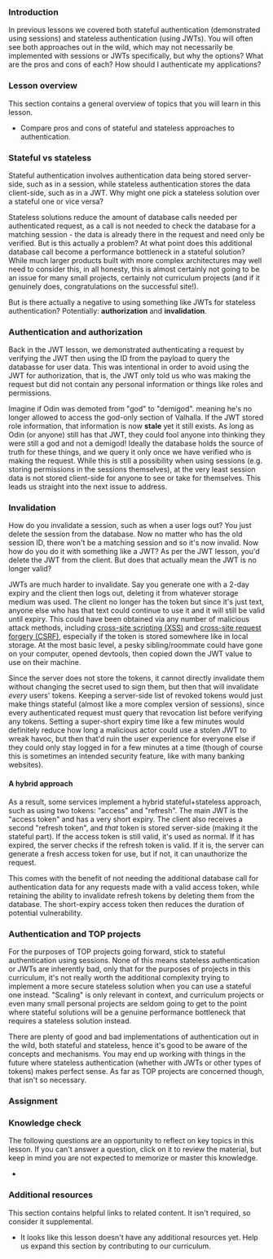 ### Introduction

In previous lessons we covered both stateful authentication (demonstrated using sessions) and stateless authentication (using JWTs). You will often see both approaches out in the wild, which may not necessarily be implemented with sessions or JWTs specifically, but why the options? What are the pros and cons of each? How should I authenticate my applications?

### Lesson overview

This section contains a general overview of topics that you will learn in this lesson.

- Compare pros and cons of stateful and stateless approaches to authentication.

### Stateful vs stateless

Stateful authentication involves authentication data being stored server-side, such as in a session, while stateless authentication stores the data client-side, such as in a JWT. Why might one pick a stateless solution over a stateful one or vice versa?

Stateless solutions reduce the amount of database calls needed per authenticated request, as a call is not needed to check the database for a matching session - the data is already there in the request and need only be verified. But is this actually a problem? At what point does this additional database call become a performance bottleneck in a stateful solution? While much larger products built with more complex architectures may well need to consider this, in all honesty, this is almost certainly not going to be an issue for many small projects, certainly not curriculum projects (and if it genuinely does, congratulations on the successful site!).

But is there actually a negative to using something like JWTs for stateless authentication? Potentially: **authorization** and **invalidation**.

### Authentication and authorization

Back in the JWT lesson, we demonstrated authenticating a request by verifying the JWT then using the ID from the payload to query the databasse for user data. This was intentional in order to avoid using the JWT for authorization, that is, the JWT only told us who was making the request but did not contain any personal information or things like roles and permissions.

Imagine if Odin was demoted from "god" to "demigod". meaning he's no longer allowed to access the god-only section of Valhalla. If the JWT stored role information, that information is now **stale** yet it still exists. As long as Odin (or anyone) still has that JWT, they could fool anyone into thinking they were still a god and not a demigod! Ideally the database holds the source of truth for these things, and we query it only once we have verified who is making the request. While this is still a possibility when using sessions (e.g. storing permissions in the sessions themselves), at the very least session data is not stored client-side for anyone to see or take for themselves. This leads us straight into the next issue to address.

### Invalidation

How do you invalidate a session, such as when a user logs out? You just delete the session from the database. Now no matter who has the old session ID, there won't be a matching session and so it's now invalid. Now how do you do it with something like a JWT? As per the JWT lesson, you'd delete the JWT from the client. But does that actually mean the JWT is no longer valid?

JWTs are much harder to invalidate. Say you generate one with a 2-day expiry and the client then logs out, deleting it from whatever storage medium was used. The client no longer has the token but since it's just text, anyone else who has that text could continue to use it and it will still be valid until expiry. This could have been obtained via any number of malicious attack methods, including [cross-site scripting (XSS)](https://en.wikipedia.org/wiki/Cross-site_scripting) and [cross-site request forgery (CSRF)](https://en.wikipedia.org/wiki/Cross-site_request_forgery), especially if the token is stored somewhere like in local storage. At the most basic level, a pesky sibling/roommate could have gone on your computer, opened devtools, then copied down the JWT value to use on their machine.

Since the server does not store the tokens, it cannot directly invalidate them without changing the secret used to sign them, but then that will invalidate *every* users' tokens. Keeping a server-side list of revoked tokens would just make things stateful (almost like a more complex version of sessions), since every authenticated request must query that revocation list before verifying any tokens. Setting a super-short expiry time like a few minutes would definitely reduce how long a malicious actor could use a stolen JWT to wreak havoc, but then that'd ruin the user experience for everyone else if they could only stay logged in for a few minutes at a time (though of course this is sometimes an intended security feature, like with many banking websites).

#### A hybrid approach

As a result, some services implement a hybrid stateful+stateless approach, such as using two tokens: "access" and "refresh". The main JWT is the "access token" and has a very short expiry. The client also receives a second "refresh token", and *that* token is stored server-side (making it the stateful part). If the access token is still valid, it's used as normal. If it has expired, the server checks if the refresh token is valid. If it is, the server can generate a fresh access token for use, but if not, it can unauthorize the request.

This comes with the benefit of not needing the additional database call for authentication data for any requests made with a valid access token, while retaining the ability to invalidate refresh tokens by deleting them from the database. The short-expiry access token then reduces the duration of potential vulnerability.

### Authentication and TOP projects

For the purposes of TOP projects going forward, stick to stateful authentication using sessions. None of this means stateless authentication or JWTs are inherently bad, only that for the purposes of projects in this curriculum, it's not really worth the additional complexity trying to implement a more secure stateless solution when you can use a stateful one instead. "Scaling" is only relevant in context, and curriculum projects or even many small personal projects are seldom going to get to the point where stateful solutions will be a genuine performance bottleneck that requires a stateless solution instead.

There are plenty of good and bad implementations of authentication out in the wild, both stateful and stateless, hence it's good to be aware of the concepts and mechanisms. You may end up working with things in the future where stateless authentication (whether with JWTs or other types of tokens) makes perfect sense. As far as TOP projects are concerned though, that isn't so necessary.

### Assignment

<div class="lesson-content__panel" markdown="1">

</div>

### Knowledge check

The following questions are an opportunity to reflect on key topics in this lesson. If you can't answer a question, click on it to review the material, but keep in mind you are not expected to memorize or master this knowledge.

- []()

### Additional resources

This section contains helpful links to related content. It isn't required, so consider it supplemental.

- It looks like this lesson doesn't have any additional resources yet. Help us expand this section by contributing to our curriculum.
